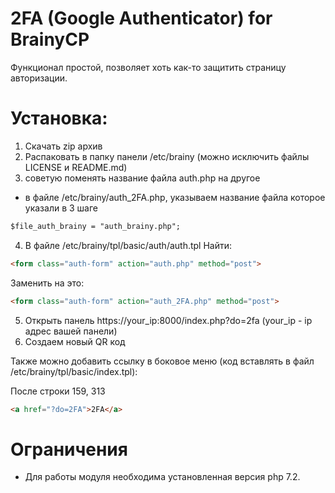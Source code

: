 # 2FA (Google Authenticator) for BrainyCP

Функционал простой, позволяет хоть как-то защитить страницу авторизации.

# Установка:
1) Скачать zip архив
2) Распаковать в папку панели /etc/brainy (можно исключить файлы LICENSE и README.md)
3) советую поменять название файла auth.php на другое
- в файле /etc/brainy/auth_2FA.php, указываем название файла которое указали в 3 шаге
```html
$file_auth_brainy = "auth_brainy.php";
```
4) В файле /etc/brainy/tpl/basic/auth/auth.tpl
Найти:
```html
<form class="auth-form" action="auth.php" method="post">
```
Заменить на это:
```html
<form class="auth-form" action="auth_2FA.php" method="post">
```

5) Открыть панель https://your_ip:8000/index.php?do=2fa (your_ip - ip адрес вашей панели)
6) Создаем новый QR код

Также можно добавить ссылку в боковое меню (код вставлять в файл /etc/brainy/tpl/basic/index.tpl):

После строки 159, 313
```html
<a href="?do=2FA">2FA</a>
```

# Ограничения
- Для работы модуля необходима установленная версия php 7.2.
